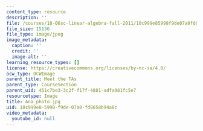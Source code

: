 ```yaml
---
content_type: resource
description: ''
file: /courses/18-06sc-linear-algebra-fall-2011/10c999e85998f9de07a0fd8658b94a6c_Ana_photo.jpg
file_size: 15136
file_type: image/jpeg
image_metadata:
  caption: ''
  credit: ''
  image-alt: ''
learning_resource_types: []
license: https://creativecommons.org/licenses/by-nc-sa/4.0/
ocw_type: OCWImage
parent_title: Meet the TAs
parent_type: CourseSection
parent_uid: 451c7be3-3c2f-f17f-4881-adfa981fc5e7
resourcetype: Image
title: Ana_photo.jpg
uid: 10c999e8-5998-f9de-07a0-fd8658b94a6c
video_metadata:
  youtube_id: null
---
```

